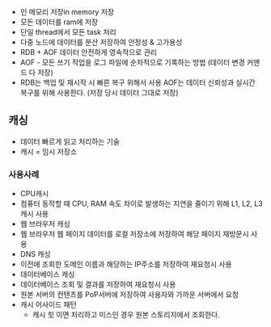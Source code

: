 - 인 메모리 저장in memory 저장
-  모든 데이터를 ram에 저장
-  단일 thread에서 모든 task 처리
-  다중 노드에 데이터를 분산 저장하여 안정성 & 고가용성
-  RDB + AOF 데이터 안전하게 영속적으로 관리
-  AOF - 모든 쓰기 작업을 로그 파일에 순차적으로 기록하는 방법 (데이터 변경 커맨드 다 저장)
-  RDB는 백업 및 재시작 시 빠른 복구 위해서 사용 AOF는 데이터 신뢰성과 실시간 복구를 위해 사용한다. (저장 당시 데이터 그대로 저장) 

## 캐싱

- 데이터 빠르게 읽고 처리하는 기술
- 캐시 = 임시 저장소

### 사용사례
- CPU캐시
- 컴퓨터 동작할 때 CPU, RAM 속도 차이로 발생하는 지연을 줄이기 위해 L1, L2, L3 캐시 사용
- 웹 브라우저 캐싱
- 웹 브라우저 웹 페이지 데이터를 로컬 저장소에 저장하여 해당 페이지 재방문시 사용
- DNS 캐싱
- 이전에 조회한 도메인 이름과 해당하는 IP주소를 저장하여 재요청시 사용
- 데이터베이스 캐싱
- 데이터베이스 조회 및 결과를 저장하여 재요청시 사용
- 원본 서버의 컨텐츠를 PoP서버에 저장하여 사용자와 가까운 서버에서 요청
- 캐시 어사이드 패턴
  - 캐시 힛 이면 처리하고 미스인 경우 원본 스토리지에서 조회한다. 